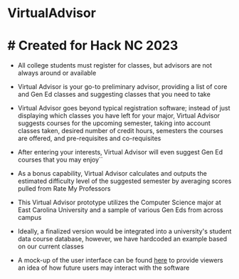 # VirtualAdvisor
# # Created for Hack NC 2023

- All college students must register for classes, but advisors are not always around or available
- Virtual Advisor is your go-to preliminary advisor, providing a list of core and Gen Ed classes and suggesting classes that you need to take
- Virtual Advisor goes beyond typical registration software; instead of just displaying which classes you have left for your major, Virtual Advisor suggests courses for the upcoming semester, taking into account classes taken, desired number of credit hours, semesters the courses are offered, and pre-requisites and co-requisites
- After entering your interests, Virtual Advisor will even suggest Gen Ed courses that you may enjoy``
- As a bonus capability, Virtual Advisor calculates and outputs the estimated difficulty level of the suggested semester by averaging scores pulled from Rate My Professors

- This Virtual Advisor prototype utilizes the Computer Science major at East Carolina University and a sample of various Gen Eds from across campus
- Ideally, a finalized version would be integrated into a university's student data course database, however, we have hardcoded an example based on our current classes
- A mock-up of the user interface can be found [here](https://www.canva.com/design/DAFylO-LAyM/MiuBaxIas0DK82G4m40i8g/view?utm_content=DAFylO-LAyM&utm_campaign=designshare&utm_medium=link&utm_source=editor) to provide viewers an idea of how future users may interact with the software
